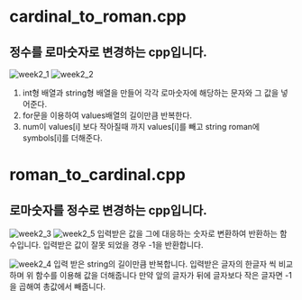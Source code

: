 # cardinal_to_roman.cpp
## 정수를 로마숫자로 변경하는 cpp입니다.

![week2_1](https://user-images.githubusercontent.com/53209052/225307905-56e7befa-645d-4d1d-9877-784e3e467053.png)
![week2_2](https://user-images.githubusercontent.com/53209052/225308659-3ca7042e-6b2e-4878-b287-f0b574c42519.png)

1. int형 배열과 string형 배열을 만들어 각각 로마숫자에 해당하는 문자와 그 값을 넣어준다.
2. for문을 이용하여 values배열의 길이만큼 반복한다.
3. num이 values[i] 보다 작아질때 까지 values[i]를 빼고 string roman에 symbols[i]를 더해준다.

# roman_to_cardinal.cpp
## 로마숫자를 정수로 변경하는 cpp입니다.
![week2_3](https://user-images.githubusercontent.com/53209052/225312129-4d5fc784-d423-4d1c-b4d9-7af652f83350.png)
![week2_5](https://user-images.githubusercontent.com/53209052/225312145-785e32fd-0fae-4800-9f3f-7955ee1adb6d.png)
입력받은 값을 그에 대응하는 숫자로 변환하여 반환하는 함수입니다.
입력받은 값이 잘못 되었을 경우 -1을 반환합니다.

![week2_4](https://user-images.githubusercontent.com/53209052/225312136-9e3f3dca-725d-4123-b5bb-e0ccdaed6425.png)
입력 받은 string의 길이만큼 반복합니다.
입력받은 글자의 한글자 씩 비교하며 위 함수를 이용해 값을 더해줍니다
만약 앞의 글자가 뒤에 글자보다 작은 글자면 -1을 곱해여 총값에서 빼줍니다.